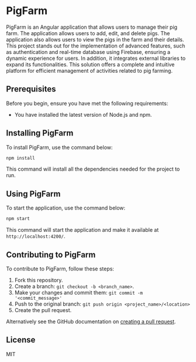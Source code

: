 # PigFarm

PigFarm is an Angular application that allows users to manage their pig farm. The application allows users to add, edit, and delete pigs. The application also allows users to view the pigs in the farm and their details. This project stands out for the implementation of advanced features, such as authentication and real-time database using Firebase, ensuring a dynamic experience for users. In addition, it integrates external libraries to expand its functionalities. This solution offers a complete and intuitive platform for efficient management of activities related to pig farming.

## Prerequisites

Before you begin, ensure you have met the following requirements:

* You have installed the latest version of Node.js and npm.

## Installing PigFarm

To install PigFarm, use the command below:

```sh
npm install
```

This command will install all the dependencies needed for the project to run.

## Using PigFarm

To start the application, use the command below:

```sh
npm start
```

This command will start the application and make it available at `http://localhost:4200/`.

## Contributing to PigFarm

To contribute to PigFarm, follow these steps:

1. Fork this repository.
2. Create a branch: `git checkout -b <branch_name>`.
3. Make your changes and commit them: `git commit -m '<commit_message>'`
4. Push to the original branch: `git push origin <project_name>/<location>`
5. Create the pull request.

Alternatively see the GitHub documentation on [creating a pull request](https://help.github.com/en/github/collaborating-with-issues-and-pull-requests/creating-a-pull-request).

## License

MIT

